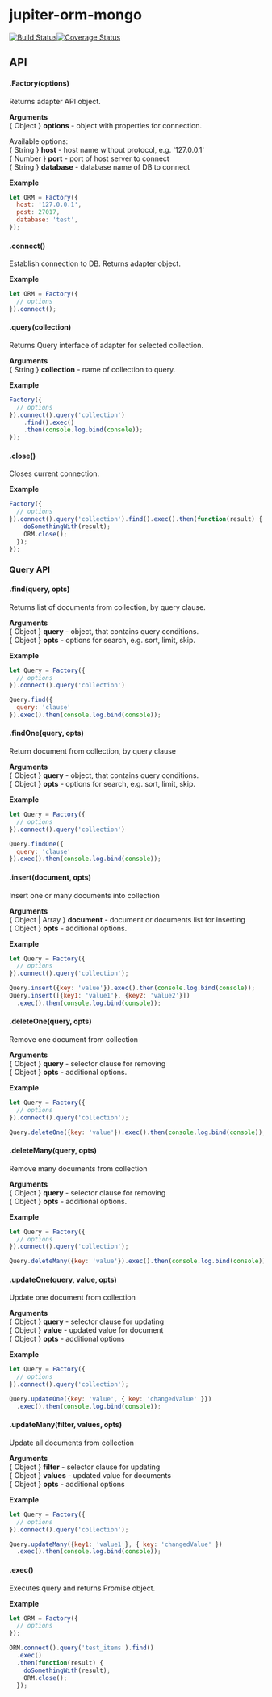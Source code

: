 # jupiter-orm-mongo

[![Build Status](https://travis-ci.org/zoilorys/jupiter-orm-mongo.svg?branch=master)](https://travis-ci.org/zoilorys/jupiter-orm-mongo)[![Coverage Status](https://coveralls.io/repos/zoilorys/jupiter-orm-mongo/badge.svg?branch=master&service=github)](https://coveralls.io/github/zoilorys/jupiter-orm-mongo?branch=master)

## API

#### .Factory(options)

Returns adapter API object.

**Arguments**<br />
{ Object } **options** - object with properties for connection.

Available options:<br />
{ String } **host** - host name without protocol, e.g. '127.0.0.1'<br />
{ Number } **port** - port of host server to connect<br />
{ String } **database** - database name of DB to connect<br />

**Example**
```javascript
let ORM = Factory({
  host: '127.0.0.1',
  post: 27017,
  database: 'test',
});
```

#### .connect()

Establish connection to DB. Returns adapter object.

**Example**
```javascript
let ORM = Factory({
  // options
}).connect();

```

#### .query(collection)

Returns Query interface of adapter for selected collection.

**Arguments**<br />
{ String } **collection** - name of collection to query.

**Example**
```javascript
Factory({
  // options
}).connect().query('collection')
    .find().exec()
    .then(console.log.bind(console));
});
```

#### .close()

Closes current connection.

**Example**
```javascript
Factory({
  // options
}).connect().query('collection').find().exec().then(function(result) {
    doSomethingWith(result);
    ORM.close();
  });
});

```

### Query API

#### .find(query, opts)

Returns list of documents from collection, by query clause.

**Arguments**<br />
{ Object } **query** - object, that contains query сonditions.<br />
{ Object } **opts** - options for search, e.g. sort, limit, skip.

**Example**
```javascript
let Query = Factory({
  // options
}).connect().query('collection')

Query.find({
  query: 'clause'
}).exec().then(console.log.bind(console));

```

#### .findOne(query, opts)

Return document from collection, by query clause

**Arguments**<br />
{ Object } **query** - object, that contains query сonditions.<br />
{ Object } **opts** - options for search, e.g. sort, limit, skip.

**Example**
```javascript
let Query = Factory({
  // options
}).connect().query('collection')

Query.findOne({
  query: 'clause'
}).exec().then(console.log.bind(console));
```

#### .insert(document, opts)

Insert one or many documents into collection

**Arguments**<br />
{ Object | Array } **document** - document or documents list for inserting<br />
{ Object }         **opts** - additional options.

**Example**
```javascript
let Query = Factory({
  // options
}).connect().query('collection');

Query.insert({key: 'value'}).exec().then(console.log.bind(console));
Query.insert([{key1: 'value1'}, {key2: 'value2'}])
  .exec().then(console.log.bind(console));

```

#### .deleteOne(query, opts)

Remove one document from collection

**Arguments**<br />
{ Object } **query** - selector clause for removing<br />
{ Object } **opts** - additional options.

**Example**
```javascript
let Query = Factory({
  // options
}).connect().query('collection');

Query.deleteOne({key: 'value'}).exec().then(console.log.bind(console));

```

#### .deleteMany(query, opts)

Remove many documents from collection

**Arguments**<br />
{ Object } **query** -  selector clause for removing<br />
{ Object } **opts** - additional options.

**Example**
```javascript
let Query = Factory({
  // options
}).connect().query('collection');

Query.deleteMany({key: 'value'}).exec().then(console.log.bind(console));

```

#### .updateOne(query, value, opts)

Update one document from collection

**Arguments**<br />
{ Object } **query** - selector clause for updating<br />
{ Object } **value** - updated value for document<br />
{ Object } **opts** - additional options

**Example**
```javascript
let Query = Factory({
  // options
}).connect().query('collection');

Query.updateOne({key: 'value', { key: 'changedValue' }})
  .exec().then(console.log.bind(console));
```

#### .updateMany(filter, values, opts)

Update all documents from collection

**Arguments**<br />
{ Object } **filter** - selector clause for updating<br />
{ Object } **values** - updated value for documents<br />
{ Object } **opts** - additional options

**Example**
```javascript
let Query = Factory({
  // options
}).connect().query('collection');

Query.updateMany({key1: 'value1'}, { key: 'changedValue' })
  .exec().then(console.log.bind(console));
```

#### .exec()

Executes query and returns Promise object.

**Example**
```javascript
let ORM = Factory({
  // options
});

ORM.connect().query('test_items').find()
  .exec()
  .then(function(result) {
    doSomethingWith(result);
    ORM.close();
  });
```
